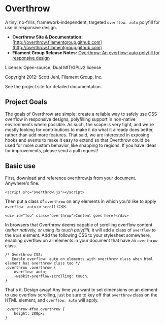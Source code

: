 # Overthrow #

A tiny, no-frills, framework-independent, targeted `overflow: auto` polyfill for use in responsive design.

- **Overthrow Site & Documentation:** [http://overthrow.filamentgroup.github.com](http://overthrow.filamentgroup.github.com)
- **Filament Group Release Notes:** [Overthrow: An overflow: auto polyfill for responsive design](http://filamentgroup.com/lab/overthrow)

License: Open-source, Dual MIT/GPLv2 license

Copyright 2012: Scott Jehl, Filament Group, Inc. 

See the project site for detailed documentation.

## Project Goals

The goals of Overthrow are simple: create a reliable way to safely use CSS overflow in responsive designs, polyfilling support in non-native environments where possible. As such, the scope is very tight, and we're mostly looking for contributions to make it do what it already does better, rather than add more features. That said, we are interested in exposing hooks and events to make it easy to extend so that Overthrow could be used for more custom behavior, like snapping to regions. If you have ideas for improvements, please send a pull request!


## Basic use

First, download and reference overthrow.js from your document. Anywhere's fine.

    <script src="overthrow.js"></script>

Then put a class of `overthrow` on any elements in which you'd like to apply `overflow: auto` or `scroll` CSS.

	<div id="foo" class="overthrow">Content goes here!</div>

In browsers that Overthrow deems capable of scrolling overflow content (_either natively, or using its touch polyfill_), it will add a class of `overflow` to the `html` element. Add the following CSS to your stylesheet somewhere, enabling overflow on all elements in your document that have an `overthrow` class.

    /* Overthrow CSS:
	   Enable overflow: auto on elements with overthrow class when html element has overthrow class too */
    .overthrow .overthrow {
        overflow: auto;
        -webkit-overflow-scrolling: touch;
    }

That's it. Design away! Any time you want to set dimensions on an element to use overflow scrolling, just be sure to key off that `overthrow` class on the HTML element, and `overflow: auto` will apply.

    .overthrow #foo.overthrow {
        height: 280px;
    }